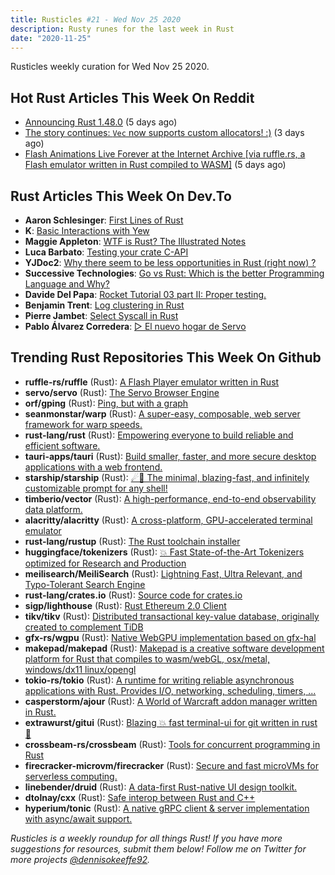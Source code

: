 ```yaml
---
title: Rusticles #21 - Wed Nov 25 2020
description: Rusty runes for the last week in Rust
date: "2020-11-25"
---
```


Rusticles weekly curation for Wed Nov 25 2020.



## Hot Rust Articles This Week On Reddit

- [Announcing Rust 1.48.0](https://www.reddit.com/r/rust/comments/jx3v8b/announcing_rust_1480/) (5 days ago)
- [The story continues: `Vec` now supports custom allocators! :)](https://www.reddit.com/r/rust/comments/jymzdw/the_story_continues_vec_now_supports_custom/) (3 days ago)
- [Flash Animations Live Forever at the Internet Archive [via ruffle.rs, a Flash emulator written in Rust compiled to WASM]](https://www.reddit.com/r/rust/comments/jxfhnp/flash_animations_live_forever_at_the_internet/) (5 days ago)



## Rust Articles This Week On Dev.To

- **Aaron Schlesinger**: [First Lines of Rust](https://dev.to/arschles/first-lines-of-rust-ofe)
- **K**: [Basic Interactions with Yew](https://dev.to/fllstck/basic-interactions-with-yew-3pa3)
- **Maggie Appleton**: [WTF is Rust? The Illustrated Notes](https://dev.to/egghead/wtf-is-rust-the-illustrated-notes-564p)
- **Luca Barbato**: [Testing your crate C-API](https://dev.to/luzero/testing-your-crate-c-api-19nc)
- **YJDoc2**: [Why there seem to be less opportunities in Rust (right now) ?](https://dev.to/yjdoc2/why-there-seem-to-be-less-opportunities-in-rust-right-now-486h)
- **Successive Technologies**: [Go vs Rust: Which is the better Programming Language and Why?](https://dev.to/successivetechblogs/go-vs-rust-which-is-the-better-programming-language-and-why-1npa)
- **Davide Del Papa**: [Rocket Tutorial 03 part II: Proper testing.](https://dev.to/davidedelpapa/rocket-tutorial-03-part-ii-proper-testing-6h)
- **Benjamin Trent**: [Log clustering in Rust](https://dev.to/benwtrent/log-clustering-in-rust-4h2p)
- **Pierre Jambet**: [Select Syscall in Rust](https://dev.to/pjam/select-syscall-in-rust-mm)
- **Pablo Álvarez Corredera**: [▷ El nuevo hogar de Servo](https://dev.to/rosepac/el-nuevo-hogar-de-servo-4of0)



## Trending Rust Repositories This Week On Github

- **ruffle-rs/ruffle** (Rust): [A Flash Player emulator written in Rust](https://github.com/ruffle-rs/ruffle)
- **servo/servo** (Rust): [The Servo Browser Engine](https://github.com/servo/servo)
- **orf/gping** (Rust): [Ping, but with a graph](https://github.com/orf/gping)
- **seanmonstar/warp** (Rust): [A super-easy, composable, web server framework for warp speeds.](https://github.com/seanmonstar/warp)
- **rust-lang/rust** (Rust): [Empowering everyone to build reliable and efficient software.](https://github.com/rust-lang/rust)
- **tauri-apps/tauri** (Rust): [Build smaller, faster, and more secure desktop applications with a web frontend.](https://github.com/tauri-apps/tauri)
- **starship/starship** (Rust): [☄🌌️ The minimal, blazing-fast, and infinitely customizable prompt for any shell!](https://github.com/starship/starship)
- **timberio/vector** (Rust): [A high-performance, end-to-end observability data platform.](https://github.com/timberio/vector)
- **alacritty/alacritty** (Rust): [A cross-platform, GPU-accelerated terminal emulator](https://github.com/alacritty/alacritty)
- **rust-lang/rustup** (Rust): [The Rust toolchain installer](https://github.com/rust-lang/rustup)
- **huggingface/tokenizers** (Rust): [💥 Fast State-of-the-Art Tokenizers optimized for Research and Production](https://github.com/huggingface/tokenizers)
- **meilisearch/MeiliSearch** (Rust): [Lightning Fast, Ultra Relevant, and Typo-Tolerant Search Engine](https://github.com/meilisearch/MeiliSearch)
- **rust-lang/crates.io** (Rust): [Source code for crates.io](https://github.com/rust-lang/crates.io)
- **sigp/lighthouse** (Rust): [Rust Ethereum 2.0 Client](https://github.com/sigp/lighthouse)
- **tikv/tikv** (Rust): [Distributed transactional key-value database, originally created to complement TiDB](https://github.com/tikv/tikv)
- **gfx-rs/wgpu** (Rust): [Native WebGPU implementation based on gfx-hal](https://github.com/gfx-rs/wgpu)
- **makepad/makepad** (Rust): [Makepad is a creative software development platform for Rust that compiles to wasm/webGL, osx/metal, windows/dx11 linux/opengl](https://github.com/makepad/makepad)
- **tokio-rs/tokio** (Rust): [A runtime for writing reliable asynchronous applications with Rust. Provides I/O, networking, scheduling, timers, ...](https://github.com/tokio-rs/tokio)
- **casperstorm/ajour** (Rust): [A World of Warcraft addon manager written in Rust.](https://github.com/casperstorm/ajour)
- **extrawurst/gitui** (Rust): [Blazing 💥 fast terminal-ui for git written in rust 🦀](https://github.com/extrawurst/gitui)
- **crossbeam-rs/crossbeam** (Rust): [Tools for concurrent programming in Rust](https://github.com/crossbeam-rs/crossbeam)
- **firecracker-microvm/firecracker** (Rust): [Secure and fast microVMs for serverless computing.](https://github.com/firecracker-microvm/firecracker)
- **linebender/druid** (Rust): [A data-first Rust-native UI design toolkit.](https://github.com/linebender/druid)
- **dtolnay/cxx** (Rust): [Safe interop between Rust and C++](https://github.com/dtolnay/cxx)
- **hyperium/tonic** (Rust): [A native gRPC client & server implementation with async/await support.](https://github.com/hyperium/tonic)

_Rusticles is a weekly roundup for all things Rust! If you have more suggestions for resources, submit them below! Follow me on Twitter for more projects [@dennisokeeffe92](https://twitter.com/dennisokeeffe92)._